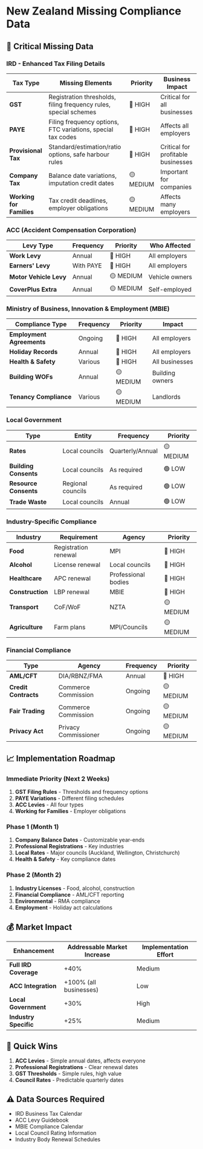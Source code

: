 # New Zealand Missing Compliance Data

## 🔴 Critical Missing Data

### IRD - Enhanced Tax Filing Details

| Tax Type | Missing Elements | Priority | Business Impact |
|----------|------------------|----------|-----------------|
| **GST** | Registration thresholds, filing frequency rules, special schemes | 🔴 HIGH | Critical for all businesses |
| **PAYE** | Filing frequency options, FTC variations, special tax codes | 🔴 HIGH | Affects all employers |
| **Provisional Tax** | Standard/estimation/ratio options, safe harbour rules | 🔴 HIGH | Critical for profitable businesses |
| **Company Tax** | Balance date variations, imputation credit dates | 🟡 MEDIUM | Important for companies |
| **Working for Families** | Tax credit deadlines, employer obligations | 🟡 MEDIUM | Affects many employers |

### ACC (Accident Compensation Corporation)

| Levy Type | Frequency | Priority | Who Affected |
|-----------|-----------|----------|--------------|
| **Work Levy** | Annual | 🔴 HIGH | All employers |
| **Earners' Levy** | With PAYE | 🔴 HIGH | All employers |
| **Motor Vehicle Levy** | Annual | 🟡 MEDIUM | Vehicle owners |
| **CoverPlus Extra** | Annual | 🟡 MEDIUM | Self-employed |

### Ministry of Business, Innovation & Employment (MBIE)

| Compliance Type | Frequency | Priority | Impact |
|-----------------|-----------|----------|---------|
| **Employment Agreements** | Ongoing | 🔴 HIGH | All employers |
| **Holiday Records** | Annual | 🔴 HIGH | All employers |
| **Health & Safety** | Various | 🔴 HIGH | All businesses |
| **Building WOFs** | Annual | 🟡 MEDIUM | Building owners |
| **Tenancy Compliance** | Various | 🟡 MEDIUM | Landlords |

### Local Government

| Type | Entity | Frequency | Priority |
|------|--------|-----------|----------|
| **Rates** | Local councils | Quarterly/Annual | 🟡 MEDIUM |
| **Building Consents** | Local councils | As required | 🟢 LOW |
| **Resource Consents** | Regional councils | As required | 🟢 LOW |
| **Trade Waste** | Local councils | Annual | 🟢 LOW |

### Industry-Specific Compliance

| Industry | Requirement | Agency | Priority |
|----------|-------------|--------|----------|
| **Food** | Registration renewal | MPI | 🔴 HIGH |
| **Alcohol** | License renewal | Local councils | 🔴 HIGH |
| **Healthcare** | APC renewal | Professional bodies | 🔴 HIGH |
| **Construction** | LBP renewal | MBIE | 🔴 HIGH |
| **Transport** | CoF/WoF | NZTA | 🟡 MEDIUM |
| **Agriculture** | Farm plans | MPI/Councils | 🟡 MEDIUM |

### Financial Compliance

| Type | Agency | Frequency | Priority |
|------|--------|-----------|----------|
| **AML/CFT** | DIA/RBNZ/FMA | Annual | 🔴 HIGH |
| **Credit Contracts** | Commerce Commission | Ongoing | 🟡 MEDIUM |
| **Fair Trading** | Commerce Commission | Ongoing | 🟡 MEDIUM |
| **Privacy Act** | Privacy Commissioner | Ongoing | 🟡 MEDIUM |

## 📈 Implementation Roadmap

### Immediate Priority (Next 2 Weeks)
1. **GST Filing Rules** - Thresholds and frequency options
2. **PAYE Variations** - Different filing schedules
3. **ACC Levies** - All four types
4. **Working for Families** - Employer obligations

### Phase 1 (Month 1)
1. **Company Balance Dates** - Customizable year-ends
2. **Professional Registrations** - Key industries
3. **Local Rates** - Major councils (Auckland, Wellington, Christchurch)
4. **Health & Safety** - Key compliance dates

### Phase 2 (Month 2)
1. **Industry Licenses** - Food, alcohol, construction
2. **Financial Compliance** - AML/CFT reporting
3. **Environmental** - RMA compliance
4. **Employment** - Holiday act calculations

## 💰 Market Impact

| Enhancement | Addressable Market Increase | Implementation Effort |
|-------------|----------------------------|----------------------|
| **Full IRD Coverage** | +40% | Medium |
| **ACC Integration** | +100% (all businesses) | Low |
| **Local Government** | +30% | High |
| **Industry Specific** | +25% | Medium |

## 🎯 Quick Wins

1. **ACC Levies** - Simple annual dates, affects everyone
2. **Professional Registrations** - Clear renewal dates
3. **GST Thresholds** - Simple rules, high value
4. **Council Rates** - Predictable quarterly dates

## ⚠️ Data Sources Required

- IRD Business Tax Calendar
- ACC Levy Guidebook  
- MBIE Compliance Calendar
- Local Council Rating Information
- Industry Body Renewal Schedules
